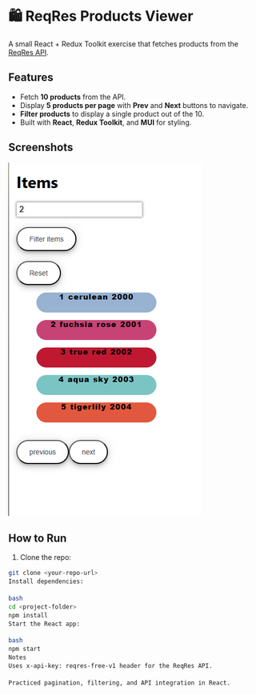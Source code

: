 # 🛍️ ReqRes Products Viewer

A small React + Redux Toolkit exercise that fetches products from the [ReqRes API](https://reqres.in/api/products).  

## Features
- Fetch **10 products** from the API.
- Display **5 products per page** with **Prev** and **Next** buttons to navigate.
- **Filter products** to display a single product out of the 10.
- Built with **React**, **Redux Toolkit**, and **MUI** for styling.

## Screenshots
![Products List](screenshots/main.PNG)

## How to Run
1. Clone the repo:
```bash
git clone <your-repo-url>
Install dependencies:

bash
cd <project-folder>
npm install
Start the React app:

bash
npm start
Notes
Uses x-api-key: reqres-free-v1 header for the ReqRes API.

Practiced pagination, filtering, and API integration in React.
